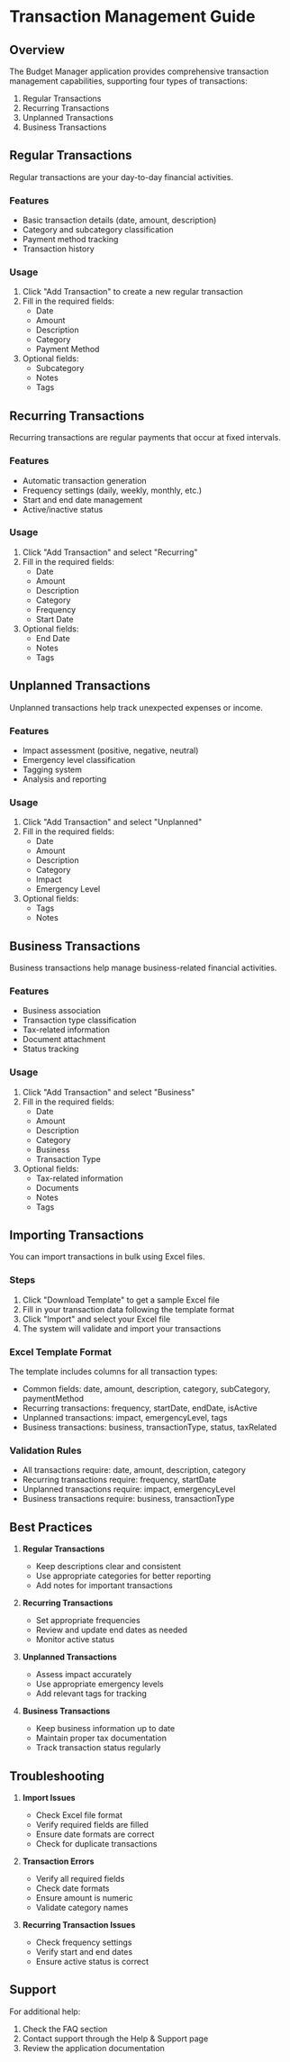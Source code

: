 # Transaction Management Guide

## Overview
The Budget Manager application provides comprehensive transaction management capabilities, supporting four types of transactions:
1. Regular Transactions
2. Recurring Transactions
3. Unplanned Transactions
4. Business Transactions

## Regular Transactions
Regular transactions are your day-to-day financial activities.

### Features
- Basic transaction details (date, amount, description)
- Category and subcategory classification
- Payment method tracking
- Transaction history

### Usage
1. Click "Add Transaction" to create a new regular transaction
2. Fill in the required fields:
   - Date
   - Amount
   - Description
   - Category
   - Payment Method
3. Optional fields:
   - Subcategory
   - Notes
   - Tags

## Recurring Transactions
Recurring transactions are regular payments that occur at fixed intervals.

### Features
- Automatic transaction generation
- Frequency settings (daily, weekly, monthly, etc.)
- Start and end date management
- Active/inactive status

### Usage
1. Click "Add Transaction" and select "Recurring"
2. Fill in the required fields:
   - Date
   - Amount
   - Description
   - Category
   - Frequency
   - Start Date
3. Optional fields:
   - End Date
   - Notes
   - Tags

## Unplanned Transactions
Unplanned transactions help track unexpected expenses or income.

### Features
- Impact assessment (positive, negative, neutral)
- Emergency level classification
- Tagging system
- Analysis and reporting

### Usage
1. Click "Add Transaction" and select "Unplanned"
2. Fill in the required fields:
   - Date
   - Amount
   - Description
   - Category
   - Impact
   - Emergency Level
3. Optional fields:
   - Tags
   - Notes

## Business Transactions
Business transactions help manage business-related financial activities.

### Features
- Business association
- Transaction type classification
- Tax-related information
- Document attachment
- Status tracking

### Usage
1. Click "Add Transaction" and select "Business"
2. Fill in the required fields:
   - Date
   - Amount
   - Description
   - Category
   - Business
   - Transaction Type
3. Optional fields:
   - Tax-related information
   - Documents
   - Notes
   - Tags

## Importing Transactions
You can import transactions in bulk using Excel files.

### Steps
1. Click "Download Template" to get a sample Excel file
2. Fill in your transaction data following the template format
3. Click "Import" and select your Excel file
4. The system will validate and import your transactions

### Excel Template Format
The template includes columns for all transaction types:
- Common fields: date, amount, description, category, subCategory, paymentMethod
- Recurring transactions: frequency, startDate, endDate, isActive
- Unplanned transactions: impact, emergencyLevel, tags
- Business transactions: business, transactionType, status, taxRelated

### Validation Rules
- All transactions require: date, amount, description, category
- Recurring transactions require: frequency, startDate
- Unplanned transactions require: impact, emergencyLevel
- Business transactions require: business, transactionType

## Best Practices
1. **Regular Transactions**
   - Keep descriptions clear and consistent
   - Use appropriate categories for better reporting
   - Add notes for important transactions

2. **Recurring Transactions**
   - Set appropriate frequencies
   - Review and update end dates as needed
   - Monitor active status

3. **Unplanned Transactions**
   - Assess impact accurately
   - Use appropriate emergency levels
   - Add relevant tags for tracking

4. **Business Transactions**
   - Keep business information up to date
   - Maintain proper tax documentation
   - Track transaction status regularly

## Troubleshooting
1. **Import Issues**
   - Check Excel file format
   - Verify required fields are filled
   - Ensure date formats are correct
   - Check for duplicate transactions

2. **Transaction Errors**
   - Verify all required fields
   - Check date formats
   - Ensure amount is numeric
   - Validate category names

3. **Recurring Transaction Issues**
   - Check frequency settings
   - Verify start and end dates
   - Ensure active status is correct

## Support
For additional help:
1. Check the FAQ section
2. Contact support through the Help & Support page
3. Review the application documentation 